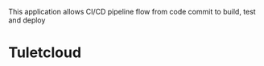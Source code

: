 This application allows CI/CD pipeline flow from code commit to build, test and deploy

# Tuletcloud

